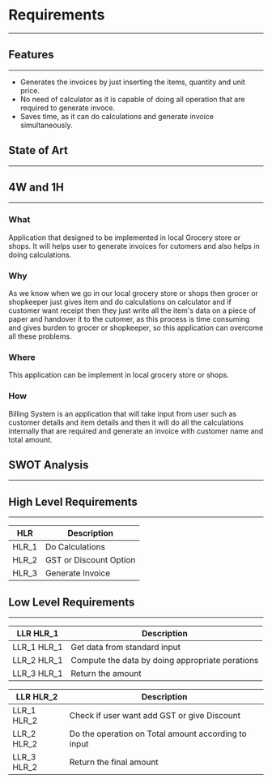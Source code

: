 # Requirements

---

## Features

---

- Generates the invoices by just inserting the items, quantity and unit price.
- No need of calculator as it is capable of doing all operation that are required to generate invoce.
- Saves time, as it can do calculations and generate invoice simultaneously.

## State of Art

---

## 4W and 1H

---

### What

Application that designed to be implemented in local Grocery store or shops. It will helps user to generate invoices for cutomers and also helps in doing calculations.

### Why

As we know when we go in our local grocery store or shops then grocer or shopkeeper just gives item and do calculations on calculator and if customer want receipt then they just write all the item's data on a piece of paper and handover it to the cutomer, as this process is time consuming and gives burden to grocer or shopkeeper, so this application can overcome all these problems.

### Where

This application can be implement in local grocery store or shops.

### How

Billing System is an application that will take input from user such as customer details and item details and then it will do all the calculations internally that are required and generate an invoice with customer name and total amount.

## SWOT Analysis

---

## High Level Requirements

---

| HLR   | Description            |
| ----- | ---------------------- |
| HLR_1 | Do Calculations        |
| HLR_2 | GST or Discount Option |
| HLR_3 | Generate Invoice       |

## Low Level Requirements

---

| LLR HLR_1   | Description                                     |
| ----------- | ----------------------------------------------- |
| LLR_1 HLR_1 | Get data from standard input                    |
| LLR_2 HLR_1 | Compute the data by doing appropriate perations |
| LLR_3 HLR_1 | Return the amount                               |

| LLR HLR_2   | Description                                         |
| ----------- | --------------------------------------------------- |
| LLR_1 HLR_2 | Check if user want add GST or give Discount         |
| LLR_2 HLR_2 | Do the operation on Total amount according to input |
| LLR_3 HLR_2 | Return the final amount                             |
